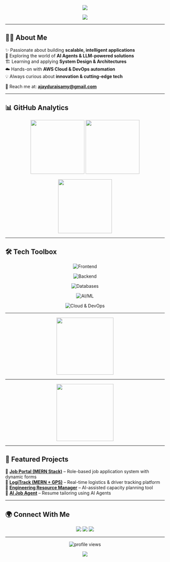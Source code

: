 <p align="center">
  <img src="https://capsule-render.vercel.app/api?type=rect&color=1E90FF&height=200&section=header&text=Ajay%20Duraisamy&fontSize=50&fontColor=ffffff" />
</p>

<p align="center">
  <img src="https://readme-typing-svg.herokuapp.com?size=26&color=4DB6FF&center=true&vCenter=true&width=800&lines=🚀+Full-Stack+Developer;🤖+AI+%26+ML+Explorer;☁️+Cloud+%26+DevOps+Learner;🏗️+System+Design+Architect" />
</p>

---

## 👨‍💻 About Me  
✨ Passionate about building **scalable, intelligent applications**  
🧠 Exploring the world of **AI Agents & LLM-powered solutions**  
🏗️ Learning and applying **System Design & Architectures**  
☁️ Hands-on with **AWS Cloud & DevOps automation**  
💡 Always curious about **innovation & cutting-edge tech**  

📩 Reach me at: **[ajayduraisamy@gmail.com](mailto:ajayduraisamy@gmail.com)**  

---
## 📊 GitHub Analytics  
<p align="center">
  <!-- GitHub Stats -->
  <img src="https://github-readme-stats.vercel.app/api?username=ajayduraisamy&show_icons=true&theme=radical&hide_border=true&bg_color=0D1117&title_color=4DB6FF&icon_color=4DB6FF" height="170"/>

  <!-- GitHub Streak Stats (Fixed) -->
  <img src="https://github-readme-streak-stats-eight.vercel.app?user=ajayduraisamy&theme=radical&hide_border=true&background=0D1117&ring=4DB6FF&fire=FF8C00&currStreakLabel=4DB6FF" height="170"/>
</p>

<p align="center">
  <!-- Top Languages -->
  <img src="https://github-readme-stats.vercel.app/api/top-langs/?username=ajayduraisamy&layout=compact&theme=radical&hide_border=true&bg_color=0D1117&title_color=4DB6FF" height="170"/>
</p>


---
## 🛠️ Tech Toolbox  

<p align="center">
  <!-- Frontend -->
  <img src="https://skillicons.dev/icons?i=react,nextjs,js,ts&perline=8" alt="Frontend" />
</p>

<p align="center">
  <!-- Backend -->
  <img src="https://skillicons.dev/icons?i=nodejs,express,flask,python&perline=8" alt="Backend" />
</p>

<p align="center">
  <!-- Databases -->
  <img src="https://skillicons.dev/icons?i=mongodb,mysql&perline=8" alt="Databases" />
</p>

<p align="center">
  <!-- AI / ML -->
  <img src="https://skillicons.dev/icons?i=tensorflow,pytorch&perline=8" alt="AI/ML" />
</p>

<p align="center">
  <!-- Cloud & DevOps -->
  <img src="https://skillicons.dev/icons?i=aws,docker,git,github,vercel&perline=8" alt="Cloud & DevOps" />
</p>

---

<p align="center">
  <img src="https://github-readme-stats.vercel.app/api?username=ajayduraisamy&show_icons=true&include_all_commits=true&count_private=true&theme=radical&hide_border=true" height="180" />
</p>


---
<p align="center">
  <img src="https://github-readme-stats.vercel.app/api?username=ajayduraisamy&show_icons=true&include_all_commits=true&count_private=true&theme=radical&hide_border=true" height="180" />
</p>

---
## 🌟 Featured Projects  
🔹 [**Job Portal (MERN Stack)**](https://github.com/ajayduraisamy) – Role-based job application system with dynamic forms  
🔹 [**LogiTrack (MERN + GPS)**](https://github.com/ajayduraisamy) – Real-time logistics & driver tracking platform  
🔹 [**Engineering Resource Manager**](https://github.com/ajayduraisamy) – AI-assisted capacity planning tool  
🔹 [**AI Job Agent**](https://github.com/ajayduraisamy) – Resume tailoring using AI Agents  

---


## 🌍 Connect With Me  
<p align="center">
  <a href="https://linkedin.com/in/ajay-duraisamy"><img src="https://img.shields.io/badge/-LinkedIn-0077B5?style=for-the-badge&logo=linkedin&logoColor=white"/></a>
  <a href="mailto:ajayduraisamy@gmail.com"><img src="https://img.shields.io/badge/-Gmail-D14836?style=for-the-badge&logo=gmail&logoColor=white"/></a>
  <a href="https://github.com/ajayduraisamy"><img src="https://img.shields.io/badge/-GitHub-000000?style=for-the-badge&logo=github&logoColor=white"/></a>
</p>


---

<p align="center">
  <img src="https://komarev.com/ghpvc/?username=ajayduraisamy&label=Profile%20Views&color=1E90FF&style=for-the-badge" alt="profile views" />
</p>

<p align="center">
  <img src="https://capsule-render.vercel.app/api?type=waving&color=0:4DB6FF,100:1E90FF&height=120&section=footer"/>
</p>
